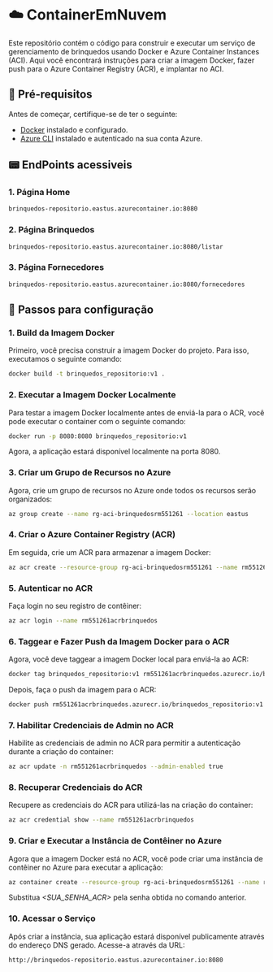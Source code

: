 # ☁️ ContainerEmNuvem

Este repositório contém o código para construir e executar um serviço de gerenciamento de brinquedos usando Docker e Azure Container Instances (ACI). Aqui você encontrará instruções para criar a imagem Docker, fazer push para o Azure Container Registry (ACR), e implantar no ACI.

## 📜 Pré-requisitos

Antes de começar, certifique-se de ter o seguinte:

- [Docker](https://www.docker.com/get-started) instalado e configurado.
- [Azure CLI](https://learn.microsoft.com/pt-br/cli/azure/install-azure-cli) instalado e autenticado na sua conta Azure.

## 📟 EndPoints acessiveis

### 1. Página Home
```bash
brinquedos-repositorio.eastus.azurecontainer.io:8080
```

### 2. Página Brinquedos
```bash
brinquedos-repositorio.eastus.azurecontainer.io:8080/listar
```

### 3. Página Fornecedores
```bash
brinquedos-repositorio.eastus.azurecontainer.io:8080/fornecedores
```

## 🔧 Passos para configuração

### 1. Build da Imagem Docker
Primeiro, você precisa construir a imagem Docker do projeto. Para isso, executamos o seguinte comando:

```bash
docker build -t brinquedos_repositorio:v1 .
```

### 2. Executar a Imagem Docker Localmente
Para testar a imagem Docker localmente antes de enviá-la para o ACR, você pode executar o container com o seguinte comando:

```bash
docker run -p 8080:8080 brinquedos_repositorio:v1
```

Agora, a aplicação estará disponível localmente na porta 8080.

### 3. Criar um Grupo de Recursos no Azure
Agora, crie um grupo de recursos no Azure onde todos os recursos serão organizados:

```bash
az group create --name rg-aci-brinquedosrm551261 --location eastus
```

### 4. Criar o Azure Container Registry (ACR)
Em seguida, crie um ACR para armazenar a imagem Docker:

```bash
az acr create --resource-group rg-aci-brinquedosrm551261 --name rm551261acrbrinquedos --sku Basic --location eastus
```

### 5. Autenticar no ACR
Faça login no seu registro de contêiner:

```bash
az acr login --name rm551261acrbrinquedos
```

### 6. Taggear e Fazer Push da Imagem Docker para o ACR
Agora, você deve taggear a imagem Docker local para enviá-la ao ACR:

```bash
docker tag brinquedos_repositorio:v1 rm551261acrbrinquedos.azurecr.io/brinquedos_repositorio:v1
```

Depois, faça o push da imagem para o ACR:

```bash
docker push rm551261acrbrinquedos.azurecr.io/brinquedos_repositorio:v1
```

### 7. Habilitar Credenciais de Admin no ACR
Habilite as credenciais de admin no ACR para permitir a autenticação durante a criação do container:

```bash
az acr update -n rm551261acrbrinquedos --admin-enabled true
```

### 8. Recuperar Credenciais do ACR
Recupere as credenciais do ACR para utilizá-las na criação do container:

```bash
az acr credential show --name rm551261acrbrinquedos
```

### 9. Criar e Executar a Instância de Contêiner no Azure
Agora que a imagem Docker está no ACR, você pode criar uma instância de contêiner no Azure para executar a aplicação:

```bash
az container create --resource-group rg-aci-brinquedosrm551261 --name rm551261-aci-brinquedos --image rm551261acrbrinquedos.azurecr.io/brinquedos_repositorio:v1 --cpu 1 --memory 1.5 --registry-login-server rm551261acrbrinquedos.azurecr.io --registry-username rm551261acrbrinquedos --registry-password <SUA_SENHA_ACR> --dns-name-label brinquedos-repositorio --ports 8080
```

Substitua *<SUA_SENHA_ACR>* pela senha obtida no comando anterior.

### 10. Acessar o Serviço
Após criar a instância, sua aplicação estará disponível publicamente através do endereço DNS gerado. Acesse-a através da URL:

```bash
http://brinquedos-repositorio.eastus.azurecontainer.io:8080
```
